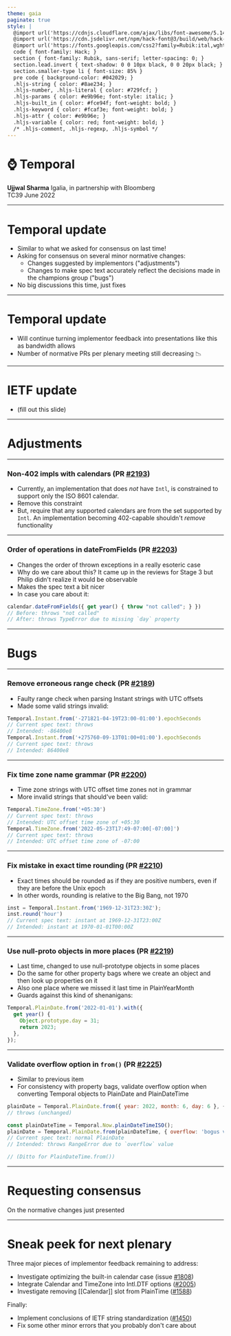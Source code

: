 ```yaml
---
theme: gaia
paginate: true
style: |
  @import url('https://cdnjs.cloudflare.com/ajax/libs/font-awesome/5.14.0/css/all.min.css');
  @import url('https://cdn.jsdelivr.net/npm/hack-font@3/build/web/hack-subset.css');
  @import url('https://fonts.googleapis.com/css2?family=Rubik:ital,wght@0,400;0,700;1,400;1,700&display=swap');
  code { font-family: Hack; }
  section { font-family: Rubik, sans-serif; letter-spacing: 0; }
  section.lead.invert { text-shadow: 0 0 10px black, 0 0 20px black; }
  section.smaller-type li { font-size: 85% }
  pre code { background-color: #042029; }
  .hljs-string { color: #8ae234; }
  .hljs-number, .hljs-literal { color: #729fcf; }
  .hljs-params { color: #e9b96e; font-style: italic; }
  .hljs-built_in { color: #fce94f; font-weight: bold; }
  .hljs-keyword { color: #fcaf3e; font-weight: bold; }
  .hljs-attr { color: #e9b96e; }
  .hljs-variable { color: red; font-weight: bold; }
  /* .hljs-comment, .hljs-regexp, .hljs-symbol */
---
```


<!--
_class: invert lead
_footer: DRAFT
-->

# ⌚ **Temporal**

**Ujjwal Sharma**
Igalia, in partnership with Bloomberg  
TC39 June 2022

---

# Temporal update

- Similar to what we asked for consensus on last time!
- Asking for consensus on several minor normative changes:
  - Changes suggested by implementors ("adjustments")
  - Changes to make spec text accurately reflect the decisions made in the champions group ("bugs")
- No big discussions this time, just fixes

---

# Temporal update

- Will continue turning implementor feedback into presentations like this as bandwidth allows
- Number of normative PRs per plenary meeting still decreasing 📉

---

# IETF update

- (fill out this slide)

---

<!-- _class: invert lead -->

# Adjustments

---

<!-- _footer: Tests: not possible? -->

### Non-402 impls with calendars (PR [#2193](https://github.com/tc39/proposal-temporal/pull/2193))

- Currently, an implementation that does _not_ have `Intl`, is constrained to support only the ISO 8601 calendar.
- Remove this constraint
- But, require that any supported calendars are from the set supported by `Intl`. An implementation becoming 402-capable shouldn't _remove_ functionality

---

<!-- _footer: Tests: ❌ -->

### Order of operations in dateFromFields (PR [#2203](https://github.com/tc39/proposal-temporal/pull/2203))

- Changes the order of thrown exceptions in a really esoteric case
- Why do we care about this? It came up in the reviews for Stage 3 but Philip didn't realize it would be observable
- Makes the spec text a bit nicer
- In case you care about it:

```js
calendar.dateFromFields({ get year() { throw "not called"; } })
// Before: throws "not called"
// After: throws TypeError due to missing `day` property
```

---

<!-- _class: invert lead -->

# Bugs

---

<!-- _footer: Tests: ❌ -->

### Remove erroneous range check (PR [#2189](https://github.com/tc39/proposal-temporal/pull/2189))

- Faulty range check when parsing Instant strings with UTC offsets
- Made some valid strings invalid:

```js
Temporal.Instant.from('-271821-04-19T23:00-01:00').epochSeconds
// Current spec text: throws
// Intended: -86400e8
Temporal.Instant.from('+275760-09-13T01:00+01:00').epochSeconds
// Current spec text: throws
// Intended: 86400e8
```

---

<!-- _footer: Tests: ❌ -->

### Fix time zone name grammar (PR [#2200](https://github.com/tc39/proposal-temporal/pull/2200))

- Time zone strings with UTC offset time zones not in grammar
- More invalid strings that should've been valid:

```js
Temporal.TimeZone.from('+05:30')
// Current spec text: throws
// Intended: UTC offset time zone of +05:30
Temporal.TimeZone.from('2022-05-23T17:49-07:00[-07:00]')
// Current spec text: throws
// Intended: UTC offset time zone of -07:00
```

---

<!-- _footer: Tests: ✅ -->

### Fix mistake in exact time rounding (PR [#2210](https://github.com/tc39/proposal-temporal/pull/2210))

- Exact times should be rounded as if they are positive numbers, even if they are before the Unix epoch
- In other words, rounding is relative to the Big Bang, not 1970

```js
inst = Temporal.Instant.from('1969-12-31T23:30Z');
inst.round('hour')
// Current spec text: instant at 1969-12-31T23:00Z
// Intended: instant at 1970-01-01T00:00Z
```

---

<!-- _footer: Tests: ❌ -->

### Use null-proto objects in more places (PR [#2219](https://github.com/tc39/proposal-temporal/pull/2219))

- Last time, changed to use null-prototype objects in some places
- Do the same for other property bags where we create an object and then look up properties on it
- Also one place where we missed it last time in PlainYearMonth
- Guards against this kind of shenanigans:

```js
Temporal.PlainDate.from('2022-01-01').with({
  get year() {
    Object.prototype.day = 31;
    return 2023;
  },
});
```

<!--
---

<! _footer: Tests: ❌ >

### Check calendar in PlainTime (PR [#2224](https://github.com/tc39/proposal-temporal/pull/2224))

- For consistency with property bags, check calendar when converting to PlainTime
- Only ISO 8601 calendar allowed in PlainTime
- Necessary for web-compatibility if PlainTime gets calendar later

```js
plainTime = Temporal.PlainTime.from({ hour: 12, minute: 0, calendar: 'gregory' });
// throws (unchanged)

const plainDateTime = Temporal.Now.plainDateTime('gregory');
plainTime = Temporal.PlainTime.from(plainDateTime);
// Current spec text: normal PlainTime
// Intended: throws RangeError, e.g. "only ISO 8601 calendar allowed in PlainTime"
// (Ditto for plainDateTime.toPlainTime(), ZonedDateTime.from(), and ZonedDateTime.p.toPlainTime())
```
-->

---

<!-- _footer: Tests: ❌ -->

### Validate overflow option in `from()` (PR [#2225](https://github.com/tc39/proposal-temporal/pull/2225))

- Similar to previous item
- For consistency with property bags, validate overflow option when converting Temporal objects to PlainDate and PlainDateTime

```js
plainDate = Temporal.PlainDate.from({ year: 2022, month: 6, day: 6 }, { overflow: 'bogus value' });
// throws (unchanged)

const plainDateTime = Temporal.Now.plainDateTimeISO();
plainDate = Temporal.PlainDate.from(plainDateTime, { overflow: 'bogus value' });
// Current spec text: normal PlainDate
// Intended: throws RangeError due to `overflow` value

// (Ditto for PlainDateTime.from())
```

<!--
---

<! _footer: Tests: ❌ >

### Fix overflow case in Duration.total (PR #0000)

- Fix an edge case where the result of `.total()` overflows
- Could return ∞ or throw
- ∞ is what you'd get if you calculated it yourself

```js
Temporal.Duration.from({ microseconds: Number.MAX_VALUE }).total('nanoseconds')
// Current spec text: unclear what you should get; fails assertion
// After this change: Infinity
```
-->

---

<!-- _class: lead -->

# Requesting consensus

On the normative changes just presented

---

# Sneak peek for next plenary

Three major pieces of implementor feedback remaining to address:

- Investigate optimizing the built-in calendar case (issue [#1808](https://github.com/tc39/proposal-temporal/issues/1808))
- Integrate Calendar and TimeZone into Intl.DTF options ([#2005](https://github.com/tc39/proposal-temporal/issues/2005))
- Investigate removing [[Calendar]] slot from PlainTime ([#1588](https://github.com/tc39/proposal-temporal/issues/1588))

Finally:

- Implement conclusions of IETF string standardization ([#1450](https://github.com/tc39/proposal-temporal/issues/1450))
- Fix some other minor errors that you probably don't care about

<!--
    I hope to present all of these in July. Follow along with the issues if you are interested in these topics.
-->
